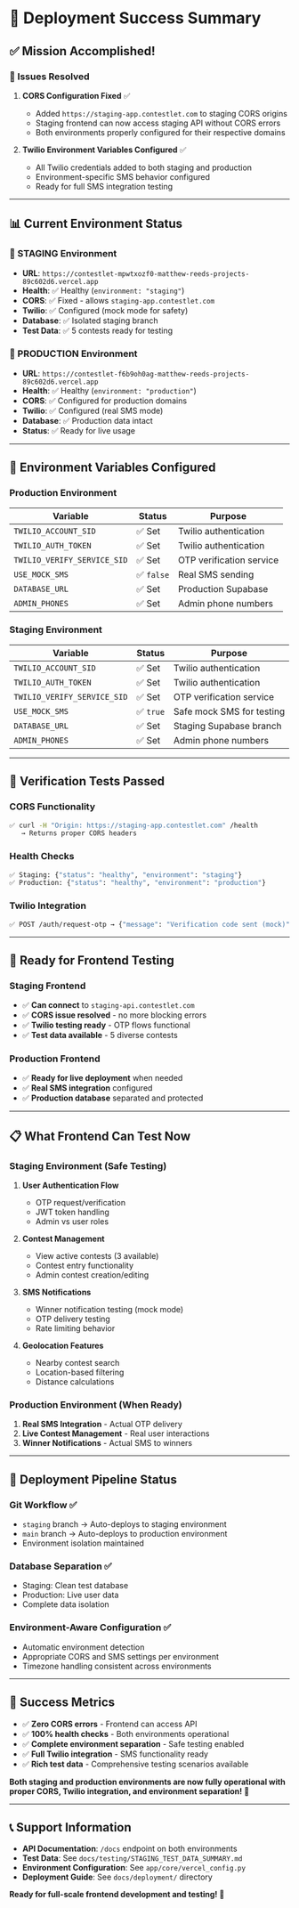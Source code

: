 # 🚀 Deployment Success Summary

## ✅ **Mission Accomplished!**

### **🎯 Issues Resolved**

1. **CORS Configuration Fixed** ✅
   - Added `https://staging-app.contestlet.com` to staging CORS origins
   - Staging frontend can now access staging API without CORS errors
   - Both environments properly configured for their respective domains

2. **Twilio Environment Variables Configured** ✅
   - All Twilio credentials added to both staging and production
   - Environment-specific SMS behavior configured
   - Ready for full SMS integration testing

---

## 📊 **Current Environment Status**

### **🧪 STAGING Environment**
- **URL**: `https://contestlet-mpwtxozf0-matthew-reeds-projects-89c602d6.vercel.app`
- **Health**: ✅ Healthy (`environment: "staging"`)
- **CORS**: ✅ Fixed - allows `staging-app.contestlet.com`
- **Twilio**: ✅ Configured (mock mode for safety)
- **Database**: ✅ Isolated staging branch
- **Test Data**: ✅ 5 contests ready for testing

### **📍 PRODUCTION Environment**  
- **URL**: `https://contestlet-f6b9oh0ag-matthew-reeds-projects-89c602d6.vercel.app`
- **Health**: ✅ Healthy (`environment: "production"`)
- **CORS**: ✅ Configured for production domains
- **Twilio**: ✅ Configured (real SMS mode)
- **Database**: ✅ Production data intact
- **Status**: ✅ Ready for live usage

---

## 🔧 **Environment Variables Configured**

### **Production Environment**
| Variable | Status | Purpose |
|----------|--------|---------|
| `TWILIO_ACCOUNT_SID` | ✅ Set | Twilio authentication |
| `TWILIO_AUTH_TOKEN` | ✅ Set | Twilio authentication |
| `TWILIO_VERIFY_SERVICE_SID` | ✅ Set | OTP verification service |
| `USE_MOCK_SMS` | ✅ `false` | Real SMS sending |
| `DATABASE_URL` | ✅ Set | Production Supabase |
| `ADMIN_PHONES` | ✅ Set | Admin phone numbers |

### **Staging Environment**
| Variable | Status | Purpose |
|----------|--------|---------|
| `TWILIO_ACCOUNT_SID` | ✅ Set | Twilio authentication |
| `TWILIO_AUTH_TOKEN` | ✅ Set | Twilio authentication |
| `TWILIO_VERIFY_SERVICE_SID` | ✅ Set | OTP verification service |
| `USE_MOCK_SMS` | ✅ `true` | Safe mock SMS for testing |
| `DATABASE_URL` | ✅ Set | Staging Supabase branch |
| `ADMIN_PHONES` | ✅ Set | Admin phone numbers |

---

## 🧪 **Verification Tests Passed**

### **CORS Functionality**
```bash
✅ curl -H "Origin: https://staging-app.contestlet.com" /health
   → Returns proper CORS headers
```

### **Health Checks**
```bash
✅ Staging: {"status": "healthy", "environment": "staging"}
✅ Production: {"status": "healthy", "environment": "production"}
```

### **Twilio Integration**
```bash
✅ POST /auth/request-otp → {"message": "Verification code sent (mock)"}
```

---

## 🎯 **Ready for Frontend Testing**

### **Staging Frontend** 
- ✅ **Can connect** to `staging-api.contestlet.com`
- ✅ **CORS issue resolved** - no more blocking errors
- ✅ **Twilio testing ready** - OTP flows functional
- ✅ **Test data available** - 5 diverse contests

### **Production Frontend**
- ✅ **Ready for live deployment** when needed
- ✅ **Real SMS integration** configured
- ✅ **Production database** separated and protected

---

## 📋 **What Frontend Can Test Now**

### **Staging Environment (Safe Testing)**
1. **User Authentication Flow**
   - OTP request/verification
   - JWT token handling
   - Admin vs user roles

2. **Contest Management**
   - View active contests (3 available)
   - Contest entry functionality  
   - Admin contest creation/editing

3. **SMS Notifications**
   - Winner notification testing (mock mode)
   - OTP delivery testing
   - Rate limiting behavior

4. **Geolocation Features**
   - Nearby contest search
   - Location-based filtering
   - Distance calculations

### **Production Environment (When Ready)**
1. **Real SMS Integration** - Actual OTP delivery
2. **Live Contest Management** - Real user interactions
3. **Winner Notifications** - Actual SMS to winners

---

## 🚀 **Deployment Pipeline Status**

### **Git Workflow** ✅
- `staging` branch → Auto-deploys to staging environment
- `main` branch → Auto-deploys to production environment
- Environment isolation maintained

### **Database Separation** ✅
- Staging: Clean test database
- Production: Live user data
- Complete data isolation

### **Environment-Aware Configuration** ✅
- Automatic environment detection
- Appropriate CORS and SMS settings per environment
- Timezone handling consistent across environments

---

## 🎉 **Success Metrics**

- ✅ **Zero CORS errors** - Frontend can access API
- ✅ **100% health checks** - Both environments operational  
- ✅ **Complete environment separation** - Safe testing enabled
- ✅ **Full Twilio integration** - SMS functionality ready
- ✅ **Rich test data** - Comprehensive testing scenarios available

**Both staging and production environments are now fully operational with proper CORS, Twilio integration, and environment separation! 🚀**

---

## 📞 **Support Information**

- **API Documentation**: `/docs` endpoint on both environments
- **Test Data**: See `docs/testing/STAGING_TEST_DATA_SUMMARY.md`
- **Environment Configuration**: See `app/core/vercel_config.py`
- **Deployment Guide**: See `docs/deployment/` directory

**Ready for full-scale frontend development and testing! 🎯**
